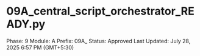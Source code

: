 # 09A_central_script_orchestrator_READY.py

Phase: 9
Module: A
Prefix: 09A_
Status: Approved
Last Updated: July 28, 2025 6:57 PM (GMT+5:30)
